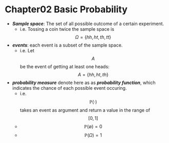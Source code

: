 # Chapter02 Basic Probability
- ***Sample space***: The set of all possible outcome of a certain experiment.
  - i.e. Tossing a coin twice the sample space is $$\Omega = \{hh,ht,th,tt\}$$
- ***events***: each event is a subset of the sample space.
  - i.e. Let $$A$$ be the event of getting at least one heads: $$A = \{hh,ht,th\}$$
- ***probability measure*** denote here as as ***probability function***, which indicates the chance of each possible event occuring. 
  - i.e. $$\mathbb{P}(\cdot)$$ takes an event as argument and return a value in the range of $$[0,1]$$
  - $$\mathbb{P}(\emptyset)=0$$
  - $$\mathbb{P}(\Omega)=1$$
